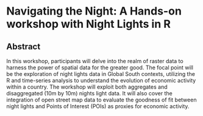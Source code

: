 # Navigating the Night: A Hands-on workshop with Night Lights in R

## Abstract

In this workshop, participants will delve into the realm of raster data to harness the power of spatial data for the greater good. The focal point will be the exploration of night lights data in Global South contexts, utilizing the R and time-series analysis to understand the evolution of economic activity within a country. The workshop will exploit both aggregates and disaggregated (10m by 10m) nights light data. It will also cover the integration of open street map data to evaluate the goodness of fit between night lights and Points of Interest (POIs) as proxies for economic activity.

